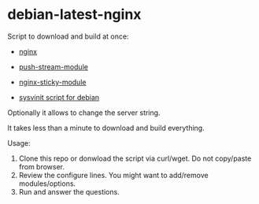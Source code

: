 # debian-latest-nginx

 Script to download and build at once:

  *  <a href="http://nginx.org/download">nginx</a>
  
  *  <a href="http://github.com/wandenberg/nginx-push-stream-module.git">push-stream-module</a>
  
  *  <a href="https://bitbucket.org/nginx-goodies/nginx-sticky-module-ng">nginx-sticky-module</a>
  
  *  <a href="https://github.com/Fleshgrinder/nginx-sysvinit-script.git">sysvinit script for debian</a>
  
  
Optionally it allows to change the server string.

It takes less than a minute to download and build everything.


Usage:
1. Clone this repo or donwload the script via curl/wget. Do not copy/paste from browser.
2. Review the configure lines. You might want to add/remove modules/options.
3. Run and answer the questions.


